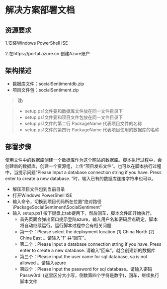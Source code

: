 # 解决方案部署文档

## 资源要求

1.安装Windows PowerShell ISE

2.在https://portal.azure.cn 创建Azure账户



## 架构描述

- 数据库文件：socialSentimentdb.zip
- 项目文件包：socialSentiment.zip

> **注:**

> - setup.ps1文件要和数据库文件放在同一文件目录下
> - setup.ps1文件要和项目文件包放在同一文件目录下
> - setup.ps1文件的第二行 PackageName 代表项目文件的名称
> - setup.ps1文件的第四行 PackageName 代表项目使用的数据库的名称




## 部署步骤

使用文件中的数据库创建一个数据库作为这个网站的数据库。脚本执行过程中，会创建新的数据库，创建一个资源组，上传“项目发布文件”。也可以在脚本执行过程中，当提示问题“Please Input a database connection string if you have. Press enter to create a new database. ”时，输入已有的数据库连接字符串也可以。

- 解压项目文件包到当前目录
- 打开Windows PowerShell ISE
- 输入命令，切换到项目代码所在位置“绝对路径\PackageSocialSentiment\SocialSentiment” 
- 输入 setup.ps1 按下键盘上tab键两下，然后回车，脚本文件即开始执行。
	-	 首先页面会弹出窗口提示登陆azure，输入用户名和密码后点确定，脚本将自动继续运行。运行脚本过程中会有相关问题
	-	第一个：Please select the deployment location [1] China North [2] China East 。请输入“1” 并“回车”。
	-	第二个：Please Input a database connection string if you have. Press enter to create a new database. 
请输入”回车”。就会创建新的数据库
	-	第三个：Please input the user name for sql database, sa is not allowed 。请输入azure
	-	第四个：Please input the password for sql database。请输入密码Passw0rd! (这里区分大小写，倒数第四个字符是数字)，回车，继续执行脚本文件



